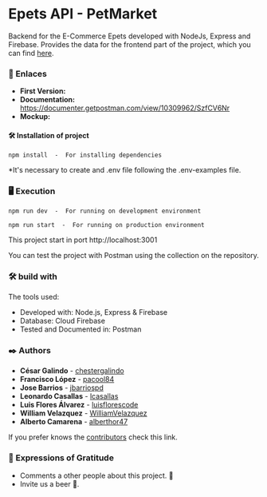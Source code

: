 # Epets API - PetMarket

Backend for the E-Commerce Epets developed with NodeJs, Express and Firebase.
Provides the data for the frontend part of the project, which you can find [here](https://github.com/lcasallas/epets).

### 🚀 Enlaces

 * **First Version:** 
 * **Documentation:** https://documenter.getpostman.com/view/10309962/SzfCV6Nr
 * **Mockup:** 

#### 🛠 Installation of project
```
npm install  -  For installing dependencies
```

*It's necessary to create and .env file following the .env-examples file.

### 🖥 Execution

```
npm run dev  -  For running on development environment

npm run start  -  For running on production environment
```

This project start in port http://localhost:3001

You can test the project with Postman using the collection on the repository.

### 🛠️ build with

The tools used:

  * Developed with: Node.js, Express & Firebase
  * Database: Cloud Firebase
  * Tested and Documented in: Postman

### ✒️ Authors


* **César Galindo** - [chestergalindo](https://github.com/chestergalindo)
* **Francisco López** - [pacool84](https://github.com/pacool84)
* **Jose Barrios** - [jbarriospd](https://github.com/jbarriospd)
* **Leonardo Casallas** - [lcasallas](https://github.com/lcasallas)
* **Luis Flores Álvarez** - [luisflorescode](https://github.com/luisflorescode)
* **William Velazquez** - [WilliamVelazquez](https://github.com/WilliamVelazquez)
* **Alberto Camarena** - [alberthor47](https://github.com/Alberthor47)

If you prefer knows the [contributors](https://github.com/WilliamVelazquez/epets-api/pulse/monthly) check this link.

### 🎁 Expressions of Gratitude 

* Comments a other people about this project. 📢
* Invite us a beer 🍺.
